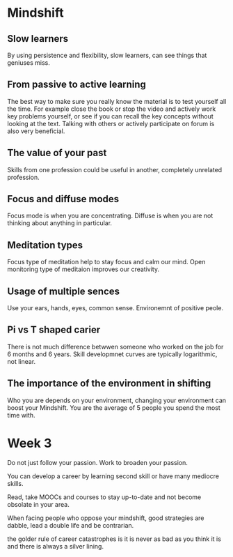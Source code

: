 # Mindshift

## Slow learners

By using persistence and flexibility, slow learners, can see things that geniuses miss.

## From passive to active learning
The best way to make sure you really know the material is to test yourself all the time. For example close the book or stop the video and actively work key problems yourself, or see if you can recall the key concepts without looking at the text. Talking with others or actively participate on forum is also very beneficial.

## The value of your past
Skills from one profession could be useful in another, completely unrelated profession.

## Focus and diffuse modes
Focus mode is when you are concentrating. Diffuse is when you are not thinking about anything in particular.

## Meditation types
Focus type of meditation help to stay focus and calm our mind. Open monitoring type of meditaion improves our creativity.

## Usage of multiple sences
Use your ears, hands, eyes, common sense. Environemnt of positive peole.

## Pi vs T shaped carier
There is not much difference betwwen someone who worked on the job for 6 months and 6 years. Skill developmnet curves are typically logarithmic, not linear.

## The importance of the environment in shifting
Who you are depends on your environment, changing your environment can boost your Mindshift. You are the average of 5 people you spend the most time with.

# Week 3
Do not just follow your passion. Work to broaden your passion.

You can develop a career by learning second skill or have many mediocre skills.

Read, take MOOCs and courses to stay up-to-date and not become obsolate in your area.

When facing people who oppose your mindshift, good strategies are dabble, lead a double life and be contrarian.

the golder rule of career catastrophes is it is never as bad as you think it is and there is always a silver lining.
